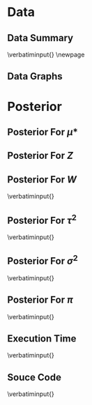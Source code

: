 # Data

## Data Summary
\verbatiminput{<path-to-datainfo>}
\newpage

## Data Graphs
<data-pdf>
<data-png>

# Posterior

## Posterior For $\mu*$
<mus-pdf>

## Posterior For $Z$
<Z-pdf>

## Posterior For $W$
\verbatiminput{<path-to-W>}

## Posterior For $\tau^2$
\verbatiminput{<path-to-tau2>}

## Posterior For $\sigma^2$
\verbatiminput{<path-to-sig2>}

## Posterior For $\pi$
\verbatiminput{<path-to-pi>}

## Execution Time
\verbatiminput{<path-to-timing>}

## Souce Code
\verbatiminput{<path-to-src>}

